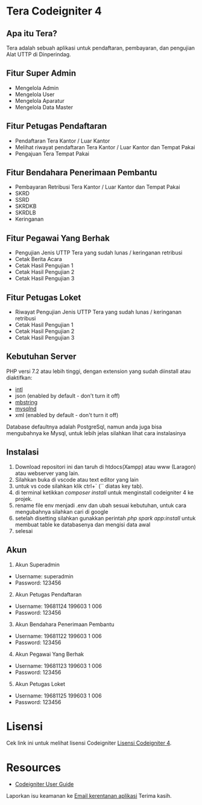 # Tera Codeigniter 4

## Apa itu Tera?

Tera adalah sebuah aplikasi untuk pendaftaran, pembayaran, dan pengujian Alat UTTP di Dinperindag.

## Fitur Super Admin

- Mengelola Admin
- Mengelola User
- Mengelola Aparatur
- Mengelola Data Master

## Fitur Petugas Pendaftaran

- Pendaftaran Tera Kantor / Luar Kantor
- Melihat riwayat pendaftaran Tera Kantor / Luar Kantor dan Tempat Pakai
- Pengajuan Tera Tempat Pakai

## Fitur Bendahara Penerimaan Pembantu

- Pembayaran Retribusi Tera Kantor / Luar Kantor dan Tempat Pakai
- SKRD
- SSRD
- SKRDKB
- SKRDLB
- Keringanan

## Fitur Pegawai Yang Berhak

- Pengujian Jenis UTTP Tera yang sudah lunas / keringanan retribusi
- Cetak Berita Acara
- Cetak Hasil Pengujian 1
- Cetak Hasil Pengujian 2
- Cetak Hasil Pengujian 3

## Fitur Petugas Loket

- Riwayat Pengujian Jenis UTTP Tera yang sudah lunas / keringanan retribusi
- Cetak Hasil Pengujian 1
- Cetak Hasil Pengujian 2
- Cetak Hasil Pengujian 3

## Kebutuhan Server

PHP versi 7.2 atau lebih tinggi, dengan extension yang sudah diinstall atau diaktifkan:

- [intl](http://php.net/manual/en/intl.requirements.php)
- json (enabled by default - don't turn it off)
- [mbstring](http://php.net/manual/en/mbstring.installation.php)
- [mysqlnd](http://php.net/manual/en/mysqlnd.install.php)
- xml (enabled by default - don't turn it off)

Database defaultnya adalah PostgreSql, namun anda juga bisa mengubahnya ke Mysql, untuk lebih jelas silahkan lihat cara instalasinya

## Instalasi

1. Download repositori ini dan taruh di htdocs(Xampp) atau www (Laragon) atau webserver yang lain.
2. Silahkan buka di vscode atau text editor yang lain
3. untuk vs code silahkan klik ctrl+` (\`` diatas key tab).
4. di terminal ketikkan _composer install_ untuk menginstall codeigniter 4 ke projek.
5. rename file env menjadi .env dan ubah sesuai kebutuhan, untuk cara mengubahnya silahkan cari di google
6. setelah disetting silahkan gunakkan perintah _php spark app:install_ untuk membuat table ke databasenya dan mengisi data awal
7. selesai

## Akun

1. Akun Superadmin

- Username: superadmin
- Password: 123456

2. Akun Petugas Pendaftaran

- Username: 19681124 199603 1 006
- Password: 123456

3. Akun Bendahara Penerimaan Pembantu

- Username: 19681122 199603 1 006
- Password: 123456

4. Akun Pegawai Yang Berhak

- Username: 19681123 199603 1 006
- Password: 123456

5. Akun Petugas Loket

- Username: 19681125 199603 1 006
- Password: 123456

# Lisensi

Cek link ini untuk melihat lisensi Codeigniter [Lisensi Codeigniter 4](https://github.com/codeigniter4/CodeIgniter4).

# Resources

- [Codeigniter User Guide](https://codeigniter.com/docs)

Laporkan isu keamanan ke [Email kerentanan aplikasi](mailto:herayafpm@gmail.com)
Terima kasih.
